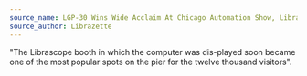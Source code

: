 ```yaml
---
source_name: LGP-30 Wins Wide Acclaim At Chicago Automation Show, Librazette, December 1955, p.6
source_author: Librazette
---
```


"The Librascope booth in which the computer was dis-played soon became one of the most popular spots on the pier for the twelve thousand visitors".
